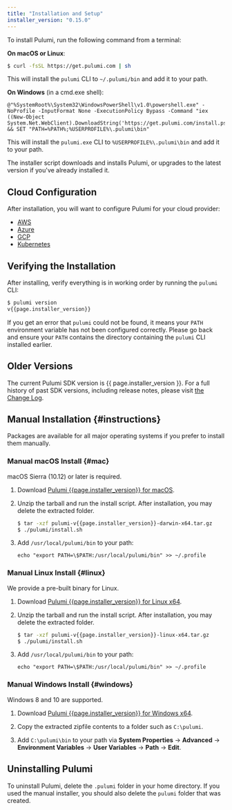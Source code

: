 ```yaml
---
title: "Installation and Setup"
installer_version: "0.15.0"
---
```


<!--
NOTE: To update this page with a new binary release, do the following:
- Update `installer_version` in the YAML front matter above.
- Update changelog.md with the latest fixes in the release
-->

To install Pulumi, run the following command from a terminal:

**On macOS or Linux**:

```bash
$ curl -fsSL https://get.pulumi.com | sh
```

This will install the `pulumi` CLI to `~/.pulumi/bin` and add it to your path.

**On Windows** (in a cmd.exe shell):

```batch
@"%SystemRoot%\System32\WindowsPowerShell\v1.0\powershell.exe" -NoProfile -InputFormat None -ExecutionPolicy Bypass -Command "iex ((New-Object System.Net.WebClient).DownloadString('https://get.pulumi.com/install.ps1'))" && SET "PATH=%PATH%;%USERPROFILE%\.pulumi\bin"
```

This will install the `pulumi.exe` CLI to `%USERPROFILE%\.pulumi\bin` and add it to your path.

The installer script downloads and installs Pulumi, or upgrades to the latest version if you've already installed it.

## Cloud Configuration

After installation, you will want to configure Pulumi for your cloud provider:

* [AWS](./aws.html)
* [Azure](./azure.html)
* [GCP](./gcp.html)
* [Kubernetes](./kubernetes.html)

## Verifying the Installation

After installing, verify everything is in working order by running the `pulumi` CLI:

```bash
$ pulumi version
v{{page.installer_version}}
```

If you get an error that `pulumi` could not be found, it means your `PATH` environment variable has not been configured
correctly. Please go back and ensure your `PATH` contains the directory containing the `pulumi` CLI installed earlier.

## Older Versions

The current Pulumi SDK version is {{ page.installer_version }}. For a full history of past SDK versions, including
release notes, please visit <a href="./changelog.html">the Change Log</a>.

## Manual Installation {#instructions}

Packages are available for all major operating systems if you prefer to install them manually.

### Manual macOS Install {#mac}

macOS Sierra (10.12) or later is required.

1. Download [Pulumi {{page.installer_version}} for macOS](https://get.pulumi.com/releases/sdk/pulumi-v{{page.installer_version}}-darwin-x64.tar.gz).

2. Unzip the tarball and run the install script. After installation, you may delete the extracted folder.

    ```bash
    $ tar -xzf pulumi-v{{page.installer_version}}-darwin-x64.tar.gz
    $ ./pulumi/install.sh
    ```

3. Add `/usr/local/pulumi/bin` to your path:

    ```
    echo "export PATH=\$PATH:/usr/local/pulumi/bin" >> ~/.profile
    ```

### Manual Linux Install {#linux}

We provide a pre-built binary for Linux.

1. Download [Pulumi {{page.installer_version}} for Linux x64](https://get.pulumi.com/releases/sdk/pulumi-v{{page.installer_version}}-linux-x64.tar.gz).

2. Unzip the tarball and run the install script. After installation, you may delete the extracted folder.

    ```bash
    $ tar -xzf pulumi-v{{page.installer_version}}-linux-x64.tar.gz
    $ ./pulumi/install.sh
    ```

3. Add `/usr/local/pulumi/bin` to your path:

    ```
    echo "export PATH=\$PATH:/usr/local/pulumi/bin" >> ~/.profile
    ```

### Manual Windows Install {#windows}

Windows 8 and 10 are supported.

1. Download [Pulumi {{page.installer_version}} for Windows x64](https://get.pulumi.com/releases/sdk/pulumi-v{{page.installer_version}}-windows-x64.zip).

2. Copy the extracted zipfile contents to a folder such as `C:\pulumi`.

3. Add `C:\pulumi\bin` to your path via **System Properties** -> **Advanced** -> **Environment Variables** -> **User Variables** -> **Path** -> **Edit**.

## Uninstalling Pulumi

To uninstall Pulumi, delete the `.pulumi` folder in your home directory. If you used the manual installer, you should
also delete the `pulumi` folder that was created.
